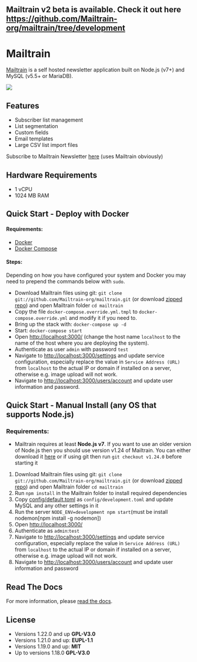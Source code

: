 ## Mailtrain v2 beta is available. Check it out here https://github.com/Mailtrain-org/mailtrain/tree/development

# Mailtrain

[Mailtrain](http://mailtrain.org) is a self hosted newsletter application built on Node.js (v7+) and MySQL (v5.5+ or MariaDB).

![](http://mailtrain.org/mailtrain.png)

## Features

* Subscriber list management
* List segmentation
* Custom fields
* Email templates
* Large CSV list import files

Subscribe to Mailtrain Newsletter [here](https://mailtrain.org/subscription/S18sew2wM) (uses Mailtrain obviously)

## Hardware Requirements
* 1 vCPU
* 1024 MB RAM

## Quick Start - Deploy with Docker
#### Requirements:

  * [Docker](https://www.docker.com/)
  * [Docker Compose](https://docs.docker.com/compose/)

#### Steps:
Depending on how you have configured your system and Docker you may need to prepend the commands below with `sudo`.

* Download Mailtrain files using git: `git clone git://github.com/Mailtrain-org/mailtrain.git` (or download [zipped repo](https://github.com/Mailtrain-org/mailtrain/archive/master.zip)) and open Mailtrain folder `cd mailtrain`
* Copy the file `docker-compose.override.yml.tmpl` to `docker-compose.override.yml` and modify it if you need to.
* Bring up the stack with: `docker-compose up -d`
* Start: `docker-compose start`
* Open [http://localhost:3000/](http://localhost:3000/) (change the host name `localhost` to the name of the host where you are deploying the system).
* Authenticate as user `admin` with password `test`
* Navigate to [http://localhost:3000/settings](http://localhost:3000/settings) and update service configuration, especially replace the value in `Service Address (URL)` from `localhost` to the actual IP or domain if installed on a server, otherwise e.g. image upload will not work.
* Navigate to [http://localhost:3000/users/account](http://localhost:3000/users/account) and update user information and password.

## Quick Start - Manual Install (any OS that supports Node.js)

### Requirements: 
 * Mailtrain requires at least **Node.js v7**. If you want to use an older version of Node.js then you should use version v1.24 of Mailtrain. You can either download it [here](https://github.com/Mailtrain-org/mailtrain/archive/v1.24.0.zip) or if using git then run `git checkout v1.24.0` before starting it

  1. Download Mailtrain files using git: `git clone git://github.com/Mailtrain-org/mailtrain.git` (or download [zipped repo](https://github.com/Mailtrain-org/mailtrain/archive/master.zip)) and open Mailtrain folder `cd mailtrain`
  2. Run `npm install` in the Mailtrain folder to install required dependencies
  3. Copy [config/default.toml](config/default.toml) as `config/development.toml` and update MySQL and any other settings in it
  4. Run the server `NODE_ENV=development npm start`(must be install nodemon[npm install -g nodemon])
  5. Open [http://localhost:3000/](http://localhost:3000/)
  6. Authenticate as `admin`:`test`
  7. Navigate to [http://localhost:3000/settings](http://localhost:3000/settings) and update service configuration, especially replace the value in `Service Address (URL)` from `localhost` to the actual IP or domain if installed on a server, otherwise e.g. image upload will not work.
  8. Navigate to [http://localhost:3000/users/account](http://localhost:3000/users/account) and update user information and password

## Read The Docs
For more information, please [read the docs](http://docs.mailtrain.org/).


## License

  * Versions 1.22.0 and up **GPL-V3.0**
  * Versions 1.21.0 and up: **EUPL-1.1**
  * Versions 1.19.0 and up: **MIT**
  * Up to versions 1.18.0 **GPL-V3.0**
